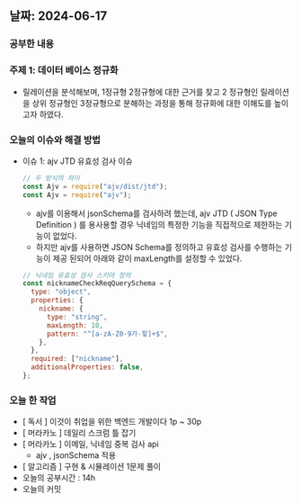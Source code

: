 ## 날짜: 2024-06-17

### 공부한 내용

### 주제 1: 데이터 베이스 정규화

- 릴레이션을 분석해보며, 1정규형 2정규형에 대한 근거를 찾고 2 정규형인 릴레이션을 상위 정규형인 3정규형으로 분해하는 과정을 통해 정규화에 대한 이해도를 높이고자 하였다.

### 오늘의 이슈와 해결 방법

- 이슈 1: ajv JTD 유효성 검사 이슈
  ```jsx
  // 두 방식의 차이
  const Ajv = require("ajv/dist/jtd");
  const Ajv = require("ajv");
  ```
  - ajv를 이용해서 jsonSchema를 검사하려 했는데, ajv JTD ( JSON Type Definition ) 를 용사용할 경우 닉네임의 특정한 기능을 직접적으로 제한하는 기능이 없었다.
  - 하지만 ajv를 사용하면 JSON Schema를 정의하고 유효성 검사를 수행하는 기능이 제공 된되어 아래와 같이 maxLength를 설정할 수 있었다.
  ```jsx
  // 닉네임 유효성 검사 스키마 정의
  const nicknameCheckReqQuerySchema = {
    type: "object",
    properties: {
      nickname: {
        type: "string",
        maxLength: 10,
        pattern: "^[a-zA-Z0-9가-힣]+$",
      },
    },
    required: ["nickname"],
    additionalProperties: false,
  };
  ```

### 오늘 한 작업

- [ 독서 ] 이것이 취업을 위한 백엔드 개발이다 1p ~ 30p
- [ 머라카노 ] 데일리 스크럼 틀 잡기
- [ 머라카노 ] 이메일, 닉네임 중복 검사 api
  - ajv , jsonSchema 적용
- [ 알고리즘 ] 구현 & 시뮬레이션 1문제 풀이
- 오늘의 공부시간 : 14h
- 오늘의 커밋
